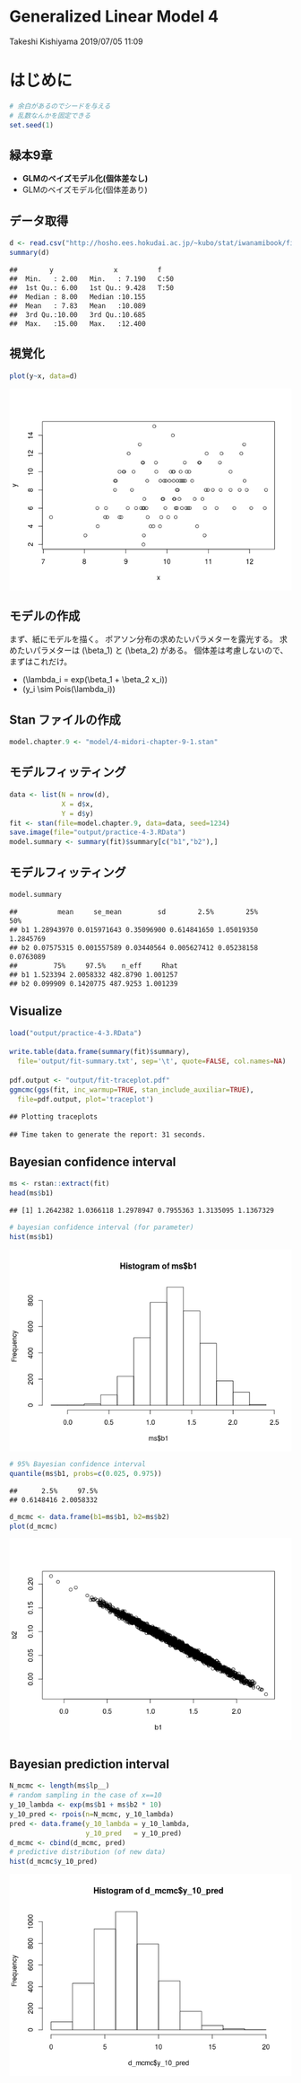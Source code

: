 Generalized Linear Model 4
================
Takeshi Kishiyama
2019/07/05 11:09

# はじめに

``` r
# 余白があるのでシードを与える
# 乱数なんかを固定できる
set.seed(1)
```

## 緑本9章

  - **GLMのベイズモデル化(個体差なし)**
  - GLMのベイズモデル化(個体差あり)

## データ取得

``` r
d <- read.csv("http://hosho.ees.hokudai.ac.jp/~kubo/stat/iwanamibook/fig/poisson/data3a.csv")
summary(d)
```

    ##        y               x          f     
    ##  Min.   : 2.00   Min.   : 7.190   C:50  
    ##  1st Qu.: 6.00   1st Qu.: 9.428   T:50  
    ##  Median : 8.00   Median :10.155         
    ##  Mean   : 7.83   Mean   :10.089         
    ##  3rd Qu.:10.00   3rd Qu.:10.685         
    ##  Max.   :15.00   Max.   :12.400

## 視覚化

``` r
plot(y~x, data=d)
```

<img src="4-midori-chapter-9_files/figure-gfm/unnamed-chunk-3-1.png" style="display: block; margin: auto;" />

## モデルの作成

まず、紙にモデルを描く。 ポアソン分布の求めたいパラメターを露光する。 求めたいパラメターは \(\beta_1\) と \(\beta_2\)
がある。 個体差は考慮しないので、まずはこれだけ。

  - \(\lambda_i = exp(\beta_1 + \beta_2 x_i)\)
  - \(y_i \sim Pois(\lambda_i)\)

## Stan ファイルの作成

``` r
model.chapter.9 <- "model/4-midori-chapter-9-1.stan"
```

## モデルフィッティング

``` r
data <- list(N = nrow(d),
             X = d$x,
             Y = d$y)
fit <- stan(file=model.chapter.9, data=data, seed=1234)
save.image(file="output/practice-4-3.RData")
model.summary <- summary(fit)$summary[c("b1","b2"),]
```

## モデルフィッティング

``` r
model.summary
```

    ##          mean     se_mean         sd        2.5%        25%       50%
    ## b1 1.28943970 0.015971643 0.35096900 0.614841650 1.05019350 1.2845769
    ## b2 0.07575315 0.001557589 0.03440564 0.005627412 0.05238158 0.0763089
    ##         75%     97.5%    n_eff     Rhat
    ## b1 1.523394 2.0058332 482.8790 1.001257
    ## b2 0.099909 0.1420775 487.9253 1.001239

## Visualize

``` r
load("output/practice-4-3.RData")

write.table(data.frame(summary(fit)$summary),
  file='output/fit-summary.txt', sep='\t', quote=FALSE, col.names=NA)

pdf.output <- "output/fit-traceplot.pdf"
ggmcmc(ggs(fit, inc_warmup=TRUE, stan_include_auxiliar=TRUE),
  file=pdf.output, plot='traceplot')
```

    ## Plotting traceplots

    ## Time taken to generate the report: 31 seconds.

## Bayesian confidence interval

``` r
ms <- rstan::extract(fit)
head(ms$b1)
```

    ## [1] 1.2642382 1.0366118 1.2978947 0.7955363 1.3135095 1.1367329

``` r
# bayesian confidence interval (for parameter)
hist(ms$b1)
```

<img src="4-midori-chapter-9_files/figure-gfm/unnamed-chunk-8-1.png" style="display: block; margin: auto;" />

``` r
# 95% Bayesian confidence interval
quantile(ms$b1, probs=c(0.025, 0.975))
```

    ##      2.5%     97.5% 
    ## 0.6148416 2.0058332

``` r
d_mcmc <- data.frame(b1=ms$b1, b2=ms$b2)
plot(d_mcmc)
```

<img src="4-midori-chapter-9_files/figure-gfm/unnamed-chunk-10-1.png" style="display: block; margin: auto;" />

## Bayesian prediction interval

``` r
N_mcmc <- length(ms$lp__)
# random sampling in the case of x==10
y_10_lambda <- exp(ms$b1 + ms$b2 * 10)
y_10_pred <- rpois(n=N_mcmc, y_10_lambda)
pred <- data.frame(y_10_lambda = y_10_lambda,
                   y_10_pred   = y_10_pred)
d_mcmc <- cbind(d_mcmc, pred)
# predictive distribution (of new data)
hist(d_mcmc$y_10_pred)
```

<img src="4-midori-chapter-9_files/figure-gfm/unnamed-chunk-11-1.png" style="display: block; margin: auto;" />
